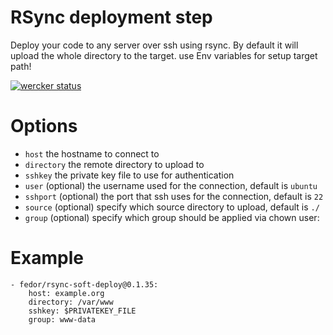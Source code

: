 # RSync deployment step
Deploy your code to any server over ssh using rsync. By default it will upload the whole directory to the target.
use Env variables for setup target path!

[![wercker status](https://app.wercker.com/status/9d72a4b411b0c34231e71fbac8c989e3/m "wercker status")](https://app.wercker.com/project/bykey/9d72a4b411b0c34231e71fbac8c989e3)

# Options

* `host` the hostname to connect to
* `directory` the remote directory to upload to
* `sshkey` the private key file to use for authentication
* `user` (optional) the username used for the connection, default is `ubuntu`
* `sshport` (optional) the port that ssh uses for the connection, default is `22`
* `source` (optional) specify which source directory to upload, default is `./`
* `group` (optional) specify which group should be applied via chown user:

# Example

    - fedor/rsync-soft-deploy@0.1.35:
        host: example.org
        directory: /var/www
        sshkey: $PRIVATEKEY_FILE
		group: www-data